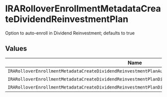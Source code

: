 # IRARolloverEnrollmentMetadataCreateDividendReinvestmentPlan

Option to auto-enroll in Dividend Reinvestment; defaults to true


## Values

| Name                                                                                                   | Value                                                                                                  |
| ------------------------------------------------------------------------------------------------------ | ------------------------------------------------------------------------------------------------------ |
| `IRARolloverEnrollmentMetadataCreateDividendReinvestmentPlanAutoEnrollDividendReinvestmentUnspecified` | AUTO_ENROLL_DIVIDEND_REINVESTMENT_UNSPECIFIED                                                          |
| `IRARolloverEnrollmentMetadataCreateDividendReinvestmentPlanDividendReinvestmentEnroll`                | DIVIDEND_REINVESTMENT_ENROLL                                                                           |
| `IRARolloverEnrollmentMetadataCreateDividendReinvestmentPlanDividendReinvestmentDecline`               | DIVIDEND_REINVESTMENT_DECLINE                                                                          |